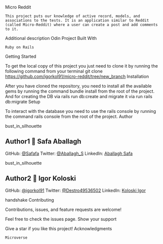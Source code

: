 Micro Reddit

    This project puts our knowledge of active record, models, and associations to the tests. It is an application similar to Reddit (called Micro-Reddit) where a user can create a post and add comments to it.

Additional description Odin Project
Built With

    Ruby on Rails

Getting Started

To get the local copy of this project you just need to clone it by running the following command from your terminal git clone https://github.com/igorkol91/micro-reddit/tree/new_branch
Installation

After you have cloned the repository, you need to install all the available gems by running the command bundle install from the root of the project. And for creating the DB via rails run db:create and migrate it via run rails db:migrate
Setup

To interact with the database you need to use the rails console by running the command rails console from the root of the project.
Author

bust_in_silhouette 
## Author1 👤 **Safa Aballagh**
GitHub: [@Safafa](https://github.com/safafa)
Twitter: [@Aballagh_S](https://twitter.com/Aballagh_S)
LinkedIn: [Aballagh Safa](https://www.linkedin.com/in/aballaghsafa/)

bust_in_silhouette 
## Author2 👤 **Igor Koloski**
GitHub: [@igorkol91](https://github.com/igorkol91)
Twitter: [@Destro49536502](https://twitter.com/Destro49536502)
LinkedIn: [Koloski Igor](https://www.linkedin.com/in/igor-koloski-a754aa208/)


handshake Contributing

Contributions, issues, and feature requests are welcome!

Feel free to check the issues page.
Show your support

Give a star if you like this project!
Acknowledgments

    Microverse
